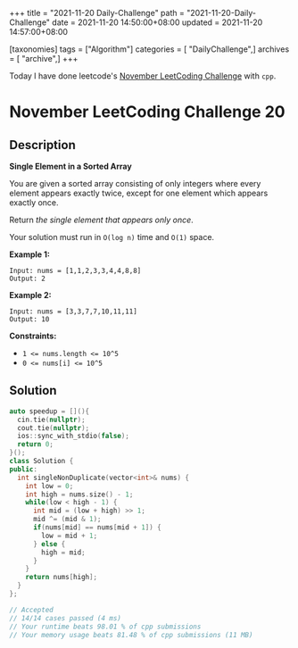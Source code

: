 +++
title = "2021-11-20 Daily-Challenge"
path = "2021-11-20-Daily-Challenge"
date = 2021-11-20 14:50:00+08:00
updated = 2021-11-20 14:57:00+08:00

[taxonomies]
tags = ["Algorithm"]
categories = [ "DailyChallenge",]
archives = [ "archive",]
+++

Today I have done leetcode's [November LeetCoding Challenge](https://leetcode.com/problems/single-element-in-a-sorted-array/) with `cpp`.

<!-- more -->

# November LeetCoding Challenge 20

## Description

**Single Element in a Sorted Array**

You are given a sorted array consisting of only integers where every element appears  exactly twice, except for one element which appears exactly once.

Return *the single element that appears only once*.

Your solution must run in `O(log n)` time and `O(1)` space.

 

**Example 1:**

```
Input: nums = [1,1,2,3,3,4,4,8,8]
Output: 2
```

**Example 2:**

```
Input: nums = [3,3,7,7,10,11,11]
Output: 10
```

 

**Constraints:**

- `1 <= nums.length <= 10^5`
- `0 <= nums[i] <= 10^5`

## Solution

``` cpp
auto speedup = [](){
  cin.tie(nullptr);
  cout.tie(nullptr);
  ios::sync_with_stdio(false);
  return 0;
}();
class Solution {
public:
  int singleNonDuplicate(vector<int>& nums) {
    int low = 0;
    int high = nums.size() - 1;
    while(low < high - 1) {
      int mid = (low + high) >> 1;
      mid ^= (mid & 1);
      if(nums[mid] == nums[mid + 1]) {
        low = mid + 1;
      } else {
        high = mid;
      }
    }
    return nums[high];
  }
};

// Accepted
// 14/14 cases passed (4 ms)
// Your runtime beats 98.01 % of cpp submissions
// Your memory usage beats 81.48 % of cpp submissions (11 MB)
```
